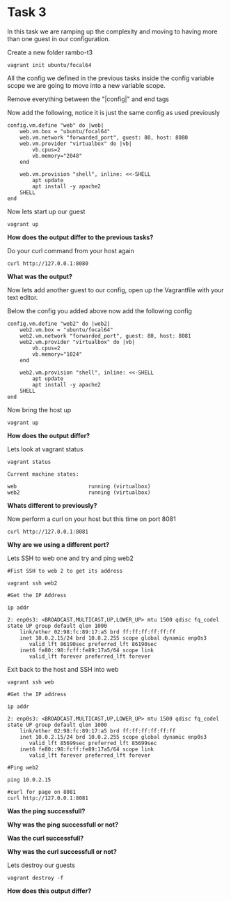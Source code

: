 # Task 3
In this task we are ramping up the complexity and moving to having more than one guest in our configuration.

Create a new folder rambo-t3

```
vagrant init ubuntu/focal64
```

All the config we defined in the previous tasks inside the config variable scope we are going to move into a new variable scope.

Remove everything between the "|config|" and end tags

Now add the following, notice it is just the same config as used previously

```
config.vm.define "web" do |web|
    web.vm.box = "ubuntu/focal64"
    web.vm.network "forwarded_port", guest: 80, host: 8080
    web.vm.provider "virtualbox" do |vb|
        vb.cpus=2
        vb.memory="2048"
    end

    web.vm.provision "shell", inline: <<-SHELL
        apt update
        apt install -y apache2
    SHELL
end
```

Now lets start up our guest

```
vagrant up
```

**How does the output differ to the previous tasks?**

Do your curl command from your host again

```
curl http://127.0.0.1:8080
```

**What was the output?**

Now lets add another guest to our config, open up the Vagrantfile with your text editor.

Below the config you added above now add the following config

```
config.vm.define "web2" do |web2|
    web2.vm.box = "ubuntu/focal64"
    web2.vm.network "forwarded_port", guest: 80, host: 8081
    web2.vm.provider "virtualbox" do |vb|
        vb.cpus=2
        vb.memory="1024"
    end

    web2.vm.provision "shell", inline: <<-SHELL
        apt update
        apt install -y apache2
    SHELL
end
```

Now bring the host up

```
vagrant up
```

**How does the output differ?**

Lets look at vagrant status

```
vagrant status

Current machine states:

web                       running (virtualbox)
web2                      running (virtualbox)
```

**Whats different to previously?**

Now perform a curl on your host but this time on port 8081

```
curl http://127.0.0.1:8081
```

**Why are we using a different port?**

Lets SSH to web one and try and ping web2

```
#Fist SSH to web 2 to get its address

vagrant ssh web2

#Get the IP Address

ip addr

2: enp0s3: <BROADCAST,MULTICAST,UP,LOWER_UP> mtu 1500 qdisc fq_codel state UP group default qlen 1000
    link/ether 02:98:fc:89:17:a5 brd ff:ff:ff:ff:ff:ff
    inet 10.0.2.15/24 brd 10.0.2.255 scope global dynamic enp0s3
       valid_lft 86190sec preferred_lft 86190sec
    inet6 fe80::98:fcff:fe89:17a5/64 scope link
       valid_lft forever preferred_lft forever
```

Exit back to the host and SSH into web 

```
vagrant ssh web

#Get the IP address

ip addr

2: enp0s3: <BROADCAST,MULTICAST,UP,LOWER_UP> mtu 1500 qdisc fq_codel state UP group default qlen 1000
    link/ether 02:98:fc:89:17:a5 brd ff:ff:ff:ff:ff:ff
    inet 10.0.2.15/24 brd 10.0.2.255 scope global dynamic enp0s3
       valid_lft 85699sec preferred_lft 85699sec
    inet6 fe80::98:fcff:fe89:17a5/64 scope link
       valid_lft forever preferred_lft forever

#Ping web2

ping 10.0.2.15

#curl for page on 8081
curl http://127.0.0.1:8081
```

**Was the ping successfull?**

**Why was the ping successfull or not?**

**Was the curl successfull?**

**Why was the curl successfull or not?**


Lets destroy our guests

```
vagrant destroy -f
```

**How does this output differ?**
